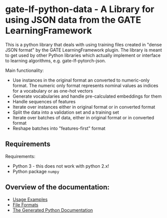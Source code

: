 # gate-lf-python-data - A Library for using JSON data from the GATE LearningFramework

This is a python library that deals with using training files created in "dense JSON format" 
by the GATE LearningFramework plugin. The library is meant to get used by other Python libraries
which actually implement or interface to learning algorithms, e.g. gate-lf-pytorch-json.

Main functionality:
* Use instances in the original format an converted to numeric-only format. The
  numeric only format represents nominal values as indices for a vocabulary or
  as one-hot vectors
* Generate vocabularies and handle pre-calculated embeddings for them
* Handle sequences of features
* Iterate over instances either in original format or in converted format
* Split the data into a validation set and a training set
* Iterate over batches of data, either in original format or in converted format
* Reshape batches into "features-first" format

## Requirements

Requirements:
* Python 3 - this does not work with python 2.x!
* Python package `numpy`

## Overview of the documentation:

* [Usage Examples](UsageExamples)
* [File Formats](FileFormats)
* [The Generated Python Documentation](pythondoc)
